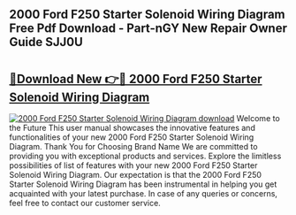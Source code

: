## 2000 Ford F250 Starter Solenoid Wiring Diagram Free Pdf Download - Part-nGY New Repair Owner Guide SJJ0U

# <h2><a href="http://dft3hz.blite.top/?on=2000+Ford+F250+Starter+Solenoid+Wiring+Diagram">🔗Download New 👉🔴 2000 Ford F250 Starter Solenoid Wiring Diagram</a></h2>

[![2000 Ford F250 Starter Solenoid Wiring Diagram download](https://i.imgur.com/lujVjoI.png)](http://dft3hz.blite.top/?on=2000+Ford+F250+Starter+Solenoid+Wiring+Diagram)
Welcome to the Future This user manual showcases the innovative features and functionalities of your new 2000 Ford F250 Starter Solenoid Wiring Diagram. Thank You for Choosing Brand Name We are committed to providing you with exceptional products and services. Explore the limitless possibilities of list of features with your new 2000 Ford F250 Starter Solenoid Wiring Diagram. Our expectation is that the 2000 Ford F250 Starter Solenoid Wiring Diagram has been instrumental in helping you get acquainted with your latest purchase. In case of any queries or concerns, feel free to contact our customer service.
